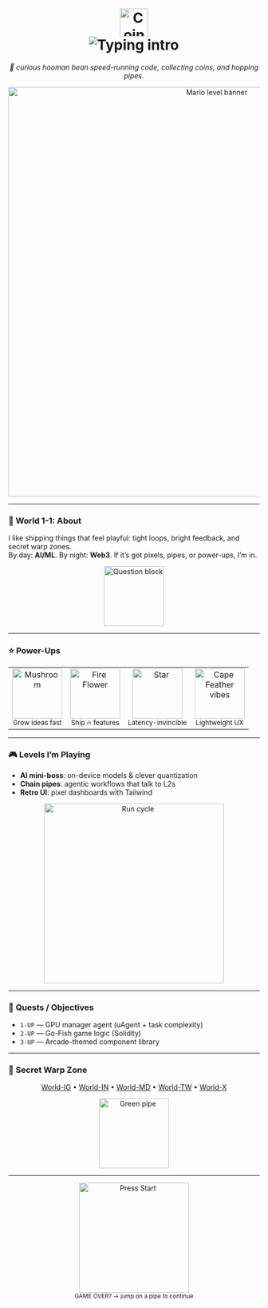 <h1 align="center">
  <img src="https://media.giphy.com/media/ICOgUNjpvO0PC/giphy.gif" width="56" alt="Coin" />
  <br/>
  <img src="https://readme-typing-svg.herokuapp.com?font=Press+Start+2P&size=18&duration=2200&pause=800&color=E52521&center=true&vCenter=true&width=820&lines=ALLEN.EXE+—+WORLD+1-1;PRESS+START;IT'S+A+ME...+ALLEN+🍄" alt="Typing intro" />
</h1>

<p align="center">
  <em>🍄 curious hooman bean speed-running code, collecting coins, and hopping pipes.</em>
</p>

<div align="center">
  <img src="https://media.giphy.com/media/l0HlvtIPzPdt2usKs/giphy.gif" alt="Mario level banner" width="820"/>
</div>

---

### 🧱 **World 1-1: About**

I like shipping things that feel playful: tight loops, bright feedback, and secret warp zones.  
By day: **AI/ML**. By night: **Web3**. If it’s got pixels, pipes, or power-ups, I’m in.

<p align="center">
  <img src="https://media.giphy.com/media/3o6Zt6ML6BklcajjsA/giphy.gif" width="120" alt="Question block"/>
</p>

---

### ⭐ **Power-Ups**

<table>
  <tr>
    <td align="center"><img src="https://media.giphy.com/media/10LKovKon8DENq/giphy.gif" width="100" alt="Mushroom"/><br/><sub>Grow ideas fast</sub></td>
    <td align="center"><img src="https://media.giphy.com/media/26tPplGWjN0xLybiU/giphy.gif" width="100" alt="Fire Flower"/><br/><sub>Ship 🔥 features</sub></td>
    <td align="center"><img src="https://media.giphy.com/media/3oz8xKaR836UJOYeOc/giphy.gif" width="100" alt="Star"/><br/><sub>Latency-invincible</sub></td>
    <td align="center"><img src="https://media.giphy.com/media/3og0IPMe3bN7bNQKXe/giphy.gif" width="100" alt="Cape Feather vibes"/><br/><sub>Lightweight UX</sub></td>
  </tr>
</table>

---

### 🎮 **Levels I’m Playing**

- **AI mini-boss**: on-device models & clever quantization  
- **Chain pipes**: agentic workflows that talk to L2s  
- **Retro UI**: pixel dashboards with Tailwind

<p align="center">
  <img src="https://media.giphy.com/media/l1J9EdzfOSgfyueLm/giphy.gif" width="360" alt="Run cycle"/>
</p>

---

### 🚀 **Quests / Objectives**

- `1-UP` — GPU manager agent (uAgent + task complexity)  
- `2-UP` — Go-Fish game logic (Solidity)  
- `3-UP` — Arcade-themed component library  

---

### 🧪 **Secret Warp Zone**

<p align="center">
  <a href="https://instagram.com/beaniespolaroids">World-IG</a> •
  <a href="https://linkedin.com/in/allenchrissodhas">World-IN</a> •
  <a href="https://medium.com/@beaniespolaroids">World-MD</a> •
  <a href="https://twitch.tv/talionnn">World-TW</a> •
  <a href="https://twitter.com/allencdhas">World-X</a>
</p>

<p align="center">
  <img src="https://media.giphy.com/media/d31w24psGYeekCZy/giphy.gif" width="140" alt="Green pipe"/>
</p>

---

<p align="center">
  <img src="https://media.giphy.com/media/26tn33aiTi1jkl6H6/giphy.gif" width="220" alt="Press Start"/>
  <br/>
  <sub>GAME OVER? → jump on a pipe to continue</sub>
</p>
